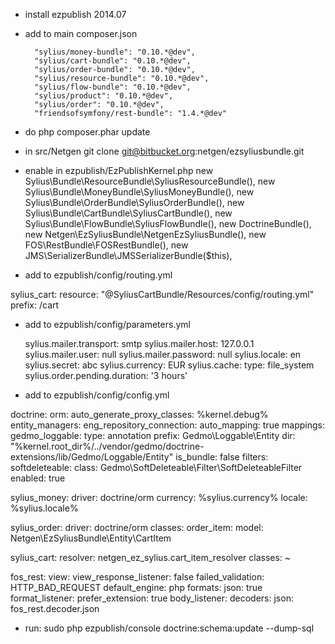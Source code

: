 - install ezpublish 2014.07

- add to main composer.json

        "sylius/money-bundle": "0.10.*@dev",
        "sylius/cart-bundle": "0.10.*@dev",
        "sylius/order-bundle": "0.10.*@dev",
        "sylius/resource-bundle": "0.10.*@dev",
        "sylius/flow-bundle": "0.10.*@dev",
        "sylius/product": "0.10.*@dev",
        "sylius/order": "0.10.*@dev",
        "friendsofsymfony/rest-bundle": "1.4.*@dev"

- do
php composer.phar update

- in src/Netgen
git clone git@bitbucket.org:netgen/ezsyliusbundle.git

- enable in ezpublish/EzPublishKernel.php
            new Sylius\Bundle\ResourceBundle\SyliusResourceBundle(),
            new Sylius\Bundle\MoneyBundle\SyliusMoneyBundle(),
            new Sylius\Bundle\OrderBundle\SyliusOrderBundle(),
            new Sylius\Bundle\CartBundle\SyliusCartBundle(),
            new Sylius\Bundle\FlowBundle\SyliusFlowBundle(),
            new DoctrineBundle(),
            new Netgen\EzSyliusBundle\NetgenEzSyliusBundle(),
            new FOS\RestBundle\FOSRestBundle(),
            new JMS\SerializerBundle\JMSSerializerBundle($this),


- add to ezpublish/config/routing.yml

sylius_cart:
    resource: "@SyliusCartBundle/Resources/config/routing.yml"
    prefix: /cart



- add to ezpublish/config/parameters.yml

    sylius.mailer.transport: smtp
    sylius.mailer.host: 127.0.0.1
    sylius.mailer.user: null
    sylius.mailer.password: null
    sylius.locale: en
    sylius.secret: abc
    sylius.currency: EUR
    sylius.cache:
        type: file_system
    sylius.order.pending.duration: '3 hours'


- add to ezpublish/config/config.yml

doctrine:
    orm:
        auto_generate_proxy_classes: %kernel.debug%
        entity_managers:
            eng_repository_connection:
                auto_mapping: true
                mappings:
                    gedmo_loggable:
                        type: annotation
                        prefix: Gedmo\Loggable\Entity
                        dir: "%kernel.root_dir%/../vendor/gedmo/doctrine-extensions/lib/Gedmo/Loggable/Entity"
                        is_bundle: false
                filters:
                    softdeleteable:
                        class: Gedmo\SoftDeleteable\Filter\SoftDeleteableFilter
                        enabled: true

sylius_money:
    driver: doctrine/orm
    currency: %sylius.currency%
    locale: %sylius.locale%

sylius_order:
    driver: doctrine/orm
    classes:
        order_item:
            model: Netgen\EzSyliusBundle\Entity\CartItem

sylius_cart:
    resolver: netgen_ez_sylius.cart_item_resolver
    classes: ~

fos_rest:
    view:
        view_response_listener: false
        failed_validation: HTTP_BAD_REQUEST
        default_engine: php
        formats:
            json: true
    format_listener:
        prefer_extension: true
    body_listener:
        decoders:
            json: fos_rest.decoder.json




- run:
sudo php ezpublish/console doctrine:schema:update --dump-sql

